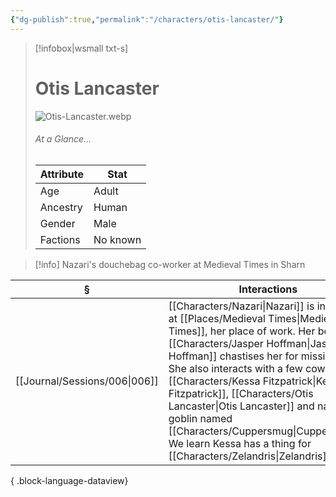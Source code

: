 ```yaml
---
{"dg-publish":true,"permalink":"/characters/otis-lancaster/"}
---
```


> [!infobox|wsmall txt-s]
> # Otis Lancaster
> ![Otis-Lancaster.webp](/img/user/z_attachments/Otis-Lancaster.webp) 
> ###### At a Glance...
> | Attribute | Stat |
> | ---- | ---- |
> | Age | Adult |
> | Ancestry | Human |
> | Gender | Male |
> | Factions | No known |

>[!info] Nazari's douchebag co-worker at Medieval Times in Sharn

| §                                | Interactions                                                                                                                                                                                                                                                                                           |
| -------------------------------- | ------------------------------------------------------------------------------------------------------------------------------------------------------------------------------------------------------------------------------------------------------------------------------------------------------ |
| [[Journal/Sessions/006\|006]] | [[Characters/Nazari\|Nazari]] is in trouble at [[Places/Medieval Times\|Medieval Times]], her place of work. Her boss [[Characters/Jasper Hoffman\|Jasper Hoffman]] chastises her for missing work. She also interacts with a few coworkers: [[Characters/Kessa Fitzpatrick\|Kessa Fitzpatrick]], [[Characters/Otis Lancaster\|Otis Lancaster]] and nasty goblin named [[Characters/Cuppersmug\|Cuppersmug]]. We learn Kessa has a thing for [[Characters/Zelandris\|Zelandris]]. |

{ .block-language-dataview}